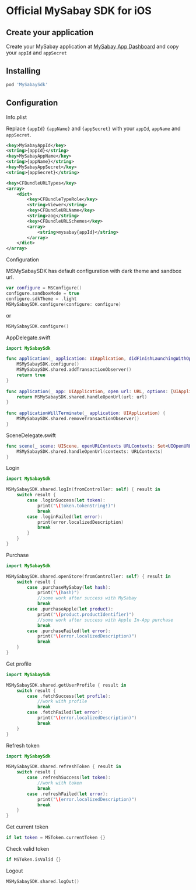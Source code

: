 # Official MySabay SDK for iOS

## Create your application

Create your MySabay application at [MySabay App Dashboard](https://kh.mysabay.com:8443/index.html) and copy your `appId` and `appSecret`

## Installing

```bash
pod 'MySabaySdk'
```

## Configuration

Info.plist

Replace `{appId}` `{appName}` and `{appSecret}` with your `appId`, `appName` and `appSecret`.

```xml
<key>MySabayAppId</key>
<string>{appId}</string>
<key>MySabayAppName</key>
<string>{appName}</string>
<key>MySabayAppSecret</key>
<string>{appSecret}</string>
```

```xml
<key>CFBundleURLTypes</key>
<array>
    <dict>
        <key>CFBundleTypeRole</key>
	    <string>Viewer</string>
	    <key>CFBundleURLName</key>
	    <string>aog</string>
	    <key>CFBundleURLSchemes</key>
	    <array>
	        <string>mysabay{appId}</string>
	    </array>
	</dict>
</array>
```

Configuration

MSMySabaySDK has default configuration with dark theme and sandbox url.

```swift
var configure = MSConfigure()
configure.sandboxMode = true
configure.sdkTheme = .light
MSMySabaySDK.configure(configure: configure)
```

or


```swift
MSMySabaySDK.configure()
```

AppDelegate.swift

```swift
import MySabaySdk

func application(_ application: UIApplication, didFinishLaunchingWithOptions launchOptions: [UIApplication.LaunchOptionsKey: Any]?) -> Bool {
    MSMySabaySDK.configure()
    MSMySabaySDK.shared.addTransactionObserver()
    return true
}
    
func application(_ app: UIApplication, open url: URL, options: [UIApplication.OpenURLOptionsKey : Any] = [:]) -> Bool {
    return MSMySabaySDK.shared.handleOpenUrl(url: url)
}
    
func applicationWillTerminate(_ application: UIApplication) {
    MSMySabaySDK.shared.removeTransactionObserver()
}
```

SceneDelegate.swift

```swift
func scene(_ scene: UIScene, openURLContexts URLContexts: Set<UIOpenURLContext>) {
    MSMySabaySDK.shared.handleOpenUrl(contexts: URLContexts)
}
```

Login

```swift
import MySabaySdk

MSMySabaySDK.shared.logIn(fromController: self) { result in
    switch result {
        case .loginSuccess(let token):
            print("\(token.tokenString!)")
            break
        case .loginFailed(let error):
            print(error.localizedDescription)
            break
        }
    }
}
```

Purchase

```swift
import MySabaySdk

MSMySabaySDK.shared.openStore(fromController: self) { result in
    switch result {
        case .purchaseMySabay(let hash):
            print("\(hash)")
            //some work after success with MySabay
            break
        case .purchaseApple(let product):
            print("\(product.productIdentifier)")
            //some work after success with Apple In-App purchase
            break
        case .purchaseFailed(let error):
            print("\(error.localizedDescription)")
            break
    }
}
```

Get profile

```swift
import MySabaySdk

MSMySabaySDK.shared.getUserProfile { result in
    switch result {
        case .fetchSuccess(let profile):
            //work with profile
            break
        case .fetchFailed(let error):
            print("\(error.localizedDescription)")
            break
    }
}
```

Refresh token

```swift
import MySabaySdk

MSMySabaySDK.shared.refreshToken { result in
    switch result {
        case .refreshSuccess(let token):
            //work with token
            break
        case .refreshFailed(let error):
            print("\(error.localizedDescription)")
            break
    }
}
```

Get current token

```swift
if let token = MSToken.currentToken {}
```

Check valid token

```swift
if MSToken.isValid {}
```

Logout

```swift
MSMySabaySDK.shared.logOut()
```

